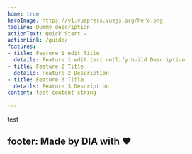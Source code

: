 ```yaml
---
home: true
heroImage: https://v1.vuepress.vuejs.org/hero.png
tagline: Dummy description
actionText: Quick Start →
actionLink: /guide/
features:
- title: Feature 1 edit Title
  details: Feature 1 edit test netlify build Description
- title: Feature 2 Title
  details: Feature 2 Description
- title: Feature 3 Title
  details: Feature 3 Description
content: test content string
  
---
```

test
  
footer: Made by DIA with ❤️
---
